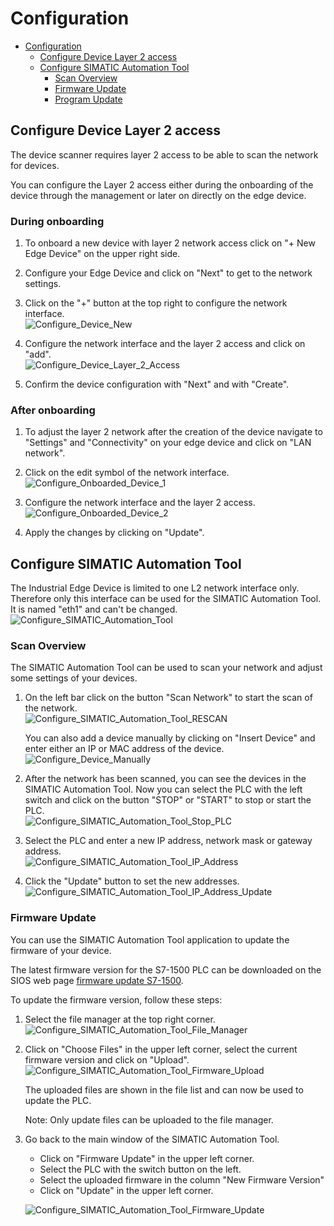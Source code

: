 # Configuration
- [Configuration](#configuration)
  - [Configure Device Layer 2 access](#configure-device-layer-2-access)
  - [Configure SIMATIC Automation Tool](#configure-simatic-automation-tool)
    - [Scan Overview](#scan-overview)
    - [Firmware Update](#firmware-update)
    - [Program Update](#program-update)

## Configure Device Layer 2 access
The device scanner requires layer 2 access to be able to scan the network for devices.

You can configure the Layer 2 access either during the onboarding of the device through the management or later on directly on the edge device.

### During onboarding
1. To onboard a new device with layer 2 network access click on "+ New Edge Device" on the upper right side.

2. Configure your Edge Device and click on "Next" to get to the network settings.

3. Click on the "+" button at the top right to configure the network interface.   
![Configure_Device_New](graphics/Configure_Device_New.PNG)

4. Configure the network interface and the layer 2 access and click on "add".   
![Configure_Device_Layer_2_Access](graphics/Configure_Device_Layer_2_Access_example.PNG)

4. Confirm the device configuration with "Next" and with "Create".

### After onboarding
1. To adjust the layer 2 network after the creation of the device navigate to "Settings" and "Connectivity" on your edge device and click on "LAN network".

2. Click on the edit symbol of the network interface.      
![Configure_Onboarded_Device_1](graphics/configure_onboarded_device_1.png)

3. Configure the network interface and the layer 2 access.   
![Configure_Onboarded_Device_2](graphics/configure_onboarded_device_2.PNG)

3. Apply the changes by clicking on "Update".

## Configure SIMATIC Automation Tool
The Industrial Edge Device is limited to one L2 network interface only. Therefore only this interface can be used for the SIMATIC Automation Tool. It is named "eth1" and can't be changed.   
![Configure_SIMATIC_Automation_Tool](graphics/Configure_SIMATIC_Automation_Tool.PNG)

### Scan Overview
The SIMATIC Automation Tool can be used to scan your network and adjust some settings of your devices.

1. On the left bar click on the button "Scan Network" to start the scan of the network.   
![Configure_SIMATIC_Automation_Tool_RESCAN](graphics/Configure_SIMATIC_Automation_Tool_RESCAN.PNG)

   You can also add a device manually by clicking on "Insert Device" and enter either an IP or MAC address of the device.
   ![Configure_Device_Manually](graphics/Configure_Device_manually.png)

2. After the network has been scanned, you can see the devices in the SIMATIC Automation Tool.
Now you can select the PLC with the left switch and click on the button "STOP" or "START" to stop or start the PLC.   
![Configure_SIMATIC_Automation_Tool_Stop_PLC](graphics/Configure_SIMATIC_Automation_Tool_Stop_PLC.PNG)

3. Select the PLC and enter a new IP address, network mask or gateway address.   
![Configure_SIMATIC_Automation_Tool_IP_Address](graphics/Configure_SIMATIC_Automation_Tool_IP_Address.PNG)

4. Click the "Update" button to set the new addresses.   
![Configure_SIMATIC_Automation_Tool_IP_Address_Update](graphics/Configure_SIMATIC_Automation_Tool_IP_Address_Update.PNG)

### Firmware Update
You can use the SIMATIC Automation Tool application to update the firmware of your device.

The latest firmware version for the S7-1500 PLC can be downloaded on the SIOS web page [firmware update S7-1500](https://support.industry.siemens.com/cs/document/109478459/firmware-update-s7-1500-cpus-incl-displays-and-et-200-cpus-(et-200sp-et-200pro)?lc=en-pe).

To update the firmware version, follow these steps:

1. Select the file manager at the top right corner.   
![Configure_SIMATIC_Automation_Tool_File_Manager](graphics/Configure_SIMATIC_Automation_Tool_File_Manager.PNG)

2. Click on "Choose Files" in the upper left corner, select the current firmware version and click on "Upload".   
![Configure_SIMATIC_Automation_Tool_Firmware_Upload](graphics/Configure_SIMATIC_Automation_Tool_Firmware_Upload.PNG)

   The uploaded files are shown in the file list and can now be used to update the PLC.
   
   Note: Only update files can be uploaded to the file manager.

3. Go back to the main window of the SIMATIC Automation Tool.
   - Click on "Firmware Update" in the upper left corner.
   - Select the PLC with the switch button on the left.
   - Select the uploaded firmware in the column "New Firmware Version"
   - Click on "Update" in the upper left corner.

   ![Configure_SIMATIC_Automation_Tool_Firmware_Update](graphics/Configure_SIMATIC_Automation_Tool_Firmware_Update.PNG)